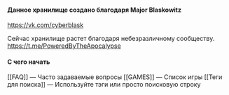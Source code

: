 #### Данное хранилище создано благодаря **Major Blaskowitz**
https://vk.com/cyberblask 

Сейчас хранилище растет благодаря небезразличному сообществу.
https://t.me/PoweredByTheApocalypse

#### С чего начать
[[FAQ]] — Часто задаваемые вопросы
[[GAMES]] — Список игры
[[Теги для поиска]] — Используйте тэги или просто поисковую строку 
